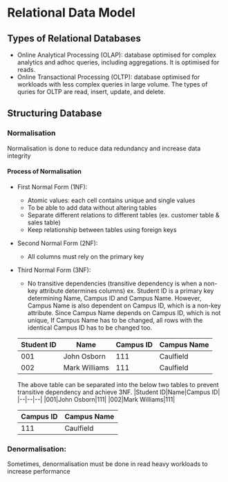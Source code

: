 # Relational Data Model
## Types of Relational Databases
- Online Analytical Processing (OLAP): database optimised for complex analytics and adhoc queries, including aggregations. It is optimised for reads.
- Online Transactional Processing (OLTP): database optimised for workloads with less complex queries in large volume. The types of quries for OLTP are read, insert, update, and delete.

## Structuring Database
### Normalisation
Normalisation is done to reduce data redundancy and increase data integrity

#### Process of Normalisation
- First Normal Form (1NF):
  - Atomic values: each cell contains unique and single values
  - To be able to add data without altering tables
  - Separate different relations to different tables (ex. customer table & sales table) 
  - Keep relationship between tables using foreign keys
- Second Normal Form (2NF):
  - All columns must rely on the primary key
- Third Normal Form (3NF):
  - No transitive dependencies (transitive dependency is when a non-key attribute determines columns)
  ex.
  Student ID is a primary key determining Name, Campus ID and Campus Name. However, Campus Name is also dependent on Campus ID, which is a non-key attribute. 
  Since Campus Name depends on Campus ID, which is not unique, If Campus Name has to be changed, all rows with the identical Campus ID has to be changed too.
  
  |Student ID|Name|Campus ID|Campus Name|
  |--|--|--|--|
  |001|John Osborn|111|Caulfield|
  |002|Mark Williams|111|Caulfield|
  
  The above table can be separated into the below two tables to prevent transitive dependency and achieve 3NF.
  |Student ID|Name|Campus ID|
  |--|--|--|
  |001|John Osborn|111|
  |002|Mark Williams|111|
  
  |Campus ID|Campus Name|
  |--|--|
  |111|Caulfield|
  

  

  
### Denormalisation: 
Sometimes, denormalisation must be done in read heavy workloads to increase performance
